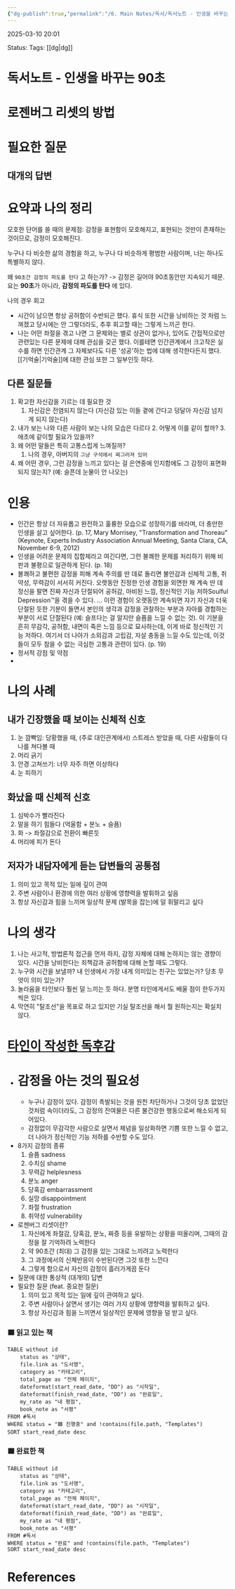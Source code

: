 ```yaml
---
{"dg-publish":true,"permalink":"/6. Main Notes/독서/독서노트 - 인생을 바꾸는 90초/","tags":["독서"],"noteIcon":"3"}
---
```


2025-03-10 20:01

Status: 
Tags: [[dg\|dg]]


# 독서노트 - 인생을 바꾸는 90초

# 로젠버그 리셋의 방법


# 필요한 질문



## 대개의 답변

# 요약과 나의 정리
모호한 단어를 쓸 때의 문제점: 감정을 표현함이 모호해지고, 표현되는 것만이 존재하는 것이므로, 감정이 모호해진다.

누구나 다 비슷한 삶의 경험을 하고, 누구나 다 비슷하게 평범한 사람이며, 너는 하나도 특별하지 않다.

왜 ``90초간 감정의 파도를 탄다`` 고 하는가? -> 감정은 길어야 90초동안만 지속되기 때문. 요는 **90초**가 아니라, **감정의 파도를 탄다** 에 있다.


나의 경우 회고
- 시간이 남으면 항상 공허함이 수반되곤 했다. 휴식 또한 시간을 낭비하는 것 처럼 느껴졌고 당시에는 안 그렇더라도, 추후 회고할 때는 그렇게 느끼곤 한다.
- 나는 어떤 좌절을 겪고 나면 그 문제와는 별로 상관이 없거나, 있어도 간접적으로만 관련있는 다른 문제에 대해 관심을 갖곤 했다. 이를테면 인간관계에서 크고작은 실수를 하면 인간관계 그 자체보다도 다른 '성공'하는 법에 대해 생각한다든지 했다. [[기억술\|기억술]]에 대한 관심 또한 그 일부인듯 하다.

## 다른 질문들
1. 확고한 자신감을 기르는 데 필요한 것
	1. 자신감은 전염되지 않는다 (자신감 있는 이들 곁에 간다고 덩달아 자신감 넘치게 되지 않는다)
2. 내가 보는 나와 다른 사람이 보는 나의 모습은 다르다
	2. 어떻게 이를 같이 할까?
	3. 애초에 같이할 필요가 있을까?
3. 왜 어떤 말들은 특히 고통스럽게 느껴질까?
	1. 나의 경우, 아버지의 ``그냥 구석에서 찌그러져 있어`` 
4. 왜 어떤 경우, 그런 감정을 느끼고 있다는 걸 은연중에 인지함에도 그 감정이 표면화 되지 않는지? (예: 슬픈데 눈물이 안 나오는)

# 인용
- 인간은 항상 더 자유롭고 완전하고 훌륭한 모습으로 성장하기를 바라며, 더 충만한 인생을 살고 싶어한다. (p. 17, Mary Morrisey, "Transformation and Thoreau" (Keynote, Experts Industry Association Annual Meeting, Santa Clara, CA, November 6-9, 2012)
- 인생을 어려운 문제의 집합체라고 여긴다면, 그런 불쾌한 문제를 처리하기 위해 비판과 불평으로 일관하게 된다. (p. 18)
- 불쾌하고 불편한 감정을 피해 계속 주의를 딴 데로 돌리면 불안감과 신체적 고통, 취약성, 무력감이 서서히 커진다. 오랫동안 진정한 인생 경험을 외면한 채 계속 딴 데 정신을 팔면 진짜 자신과 단절되어 공허감, 마비된 느낌, 정신적인 기능 저하Soulful Depression™을 겪을 수 있다.
  … 이런 경험이 오랫동안 계속되면 자기 자신과 더욱 단절된 듯한 기분이 들면서 본인의 생각과 감정을 관찰하는 부분과 자아를 경험하는 부분이 서로 단절된다 (예: 슬프다는 걸 알지만 슬픔을 느낄 수 없는 것). 이 기분을 흔히 무감각, 공허함, 내면이 죽은 느낌 등으로 묘사하는데, 이게 바로 정신적인 기능 저하다. 여기서 더 나아가 소외감과 고립감, 자살 충동을 느낄 수도 있는데, 이것들이 모두 참을 수 없는 극심한 고통과 관련이 있다. (p. 19)
- 정서적 강점 및 약점
- 
  

# 나의 사례
## 내가 긴장했을 때 보이는 신체적 신호
1. 눈 깜빡임: 당황했을 때, (주로 대인관계에서) 스트레스 받았을 때, 다른 사람들이 다 나를 쳐다볼 때
2. 머리 긁기
3. 안경 고쳐쓰기: 너무 자주 하면 이상하다
4. 눈 피하기

## 화났을 때 신체적 신호
1. 심박수가 빨라진다
2. 말을 하기 힘들다 (억울함 + 분노 + 슬픔)
3. 화 -> 좌절감으로 전환이 빠른듯
4. 머리에 피가 돈다

## 저자가 내담자에게 듣는 답변들의 공통점
1. 의미 있고 목적 있는 일에 깊이 관여
2. 주변 사람이나 환경에 의한 여러 상황에 영향력을 발휘하고 싶음
3. 항상 자신감과 힘을 느끼며 일상적 문제 (발목을 잡는)에 덜 휘말리고 싶다

# 나의 생각
1. 나는 사고적, 방법론적 접근을 먼저 하지, 감정 자체에 대해 논하지는 않는 경향이 있다. 시간을 낭비한다는 죄책감과 공허함에 대해 논할 때도 그렇다.
2. 누구와 시간을 보낼까? 내 인생에서 가장 내게 의미있는 친구는 있었는가? 당초 무엇이 의미 있는가?
3. 놀라움을 타인보다 훨씬 덜 느끼는 듯 하다. 분명 타인에게서도 배울 점이 한두가지 씩은 있다.
4. 막연히 "탈조선"을 목표로 하고 있지만 기실 탈조선을 해서 뭘 원하는지는 확실치 않다.

# [타인이 작성한 독후감](https://m.blog.naver.com/zosen98/222138822504) 
- # 감정을 아는 것의 필요성
	- 누구나 감정이 있다. 감정이 촉발되는 것을 원천 차단하거나 그것이 당초 없었던 것처럼 속이더라도, 그 감정의 잔여물은 다른 불건강한 행동으로써 해소되게 되어있다.
	- 감정없이 무감각한 사람으로 살면서 체념을 일상화하면 기쁨 또한 느낄 수 없고, 더 나아가 정신적인 기능 저하를 수반할 수도 있다.
- 8가지 감정의 종류
	1. 슬픔 sadness
	2. 수치심 shame
	3. 무력감 helplesness
	4. 분노 anger
	5. 당혹감 embarrassment
	6. 실망 disappointment
	7. 좌절 frustration
	8. 취약성 vulnerability
- 로젠버그 리셋이란?
	1. 자신에게 좌절감, 당혹감, 분노, 짜증 등을 유발하는 상황을 떠올리며, 그때의 감정을 잘 기억하려 노력한다
	2. 약 90초간 (최대) 그 감정을 있는 그대로 느끼려고 노력한다
	3. 그 과정에서의 신체반응이 수반된다면 그것 또한 느낀다
	4. 그렇게 함으로서 자신의 감정이 흘러가게끔 둔다
- 질문에 대한 통상적 (대개의) 답변
- 필요한 질문 (feat. 중요한 질문)
	1. 의미 있고 목적 있는 일에 깊이 관여하고 싶다.
	2. 주변 사람이나 살면서 생기는 여러 가지 상황에 영향력을 발휘하고 싶다.
	3. 항상 자신감과 힘을 느끼면서 일상적인 문제에 영향을 덜 받고 싶다.

### 🟦 읽고 있는 책
```dataview
TABLE without id
    status as "상태",
    file.link as "도서명",
    category as "카테고리",
    total_page as "전체 페이지", 
    dateformat(start_read_date, "DD") as "시작일",
    dateformat(finish_read_date, "DD") as "완료일",
    my_rate as "내 평점",
    book_note as "서평"
FROM #독서 
WHERE status = "🟦 진행중" and !contains(file.path, "Templates")
SORT start_read_date desc
```

### 🟦 완료한 책
```dataview
TABLE without id
    status as "상태",
    file.link as "도서명",
    category as "카테고리",
    total_page as "전체 페이지", 
    dateformat(start_read_date, "DD") as "시작일",
    dateformat(finish_read_date, "DD") as "완료일",
    my_rate as "내 평점",
    book_note as "서평"
FROM #독서
WHERE status = "완료" and !contains(file.path, "Templates")
SORT start_read_date desc
```

# References